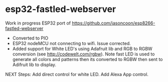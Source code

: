 # esp32-fastled-webserver
Work in progress ESP32 port of https://github.com/jasoncoon/esp8266-fastled-webserver


- Converted to PIO
- ESP32 nodeMCU not connecting to wifi. Issue corrected.
- Added support for White LED's using Adafruit lib and RGB to RGBW conversion (see http://codewelt.com/rgbw). Note fast LED is used to generate all colors and patterns then its converted to RGBW then sent to Adifruit lib to display.

NEXT Steps:
Add direct control for white LED.
Add Alexa App control.

